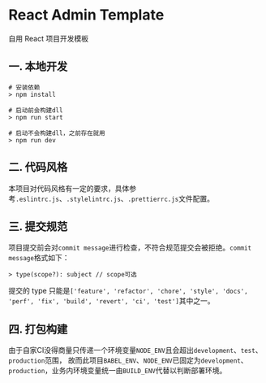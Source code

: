 # React Admin Template

自用 React 项目开发模板

## 一. 本地开发

```shell script
# 安装依赖
> npm install

# 启动前会构建dll
> npm run start

# 启动不会构建dll，之前存在就用
> npm run dev
```

## 二. 代码风格

本项目对代码风格有一定的要求，具体参考`.eslintrc.js`、`.stylelintrc.js`、`.prettierrc.js`文件配置。

## 三. 提交规范

项目提交前会对`commit message`进行检查，不符合规范提交会被拒绝。`commit message`格式如下：

```
> type(scope?): subject // scope可选
```

提交的 type 只能是`['feature', 'refactor', 'chore', 'style', 'docs', 'perf', 'fix', 'build', 'revert', 'ci', 'test']`其中之一。

## 四. 打包构建

由于自家CI没得商量只传递一个环境变量`NODE_ENV`且会超出`development`、`test`、`production`范围，
故而此项目`BABEL_ENV`、`NODE_ENV`已固定为`development`、`production`，业务内环境变量统一由`BUILD_ENV`代替以判断部署环境。